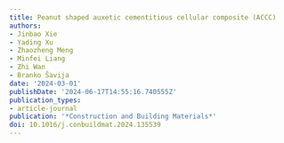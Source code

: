 ```yaml
---
title: Peanut shaped auxetic cementitious cellular composite (ACCC)
authors:
- Jinbao Xie
- Yading Xu
- Zhaozheng Meng
- Minfei Liang
- Zhi Wan
- Branko Šavija
date: '2024-03-01'
publishDate: '2024-06-17T14:55:16.740555Z'
publication_types:
- article-journal
publication: '*Construction and Building Materials*'
doi: 10.1016/j.conbuildmat.2024.135539
---
```

